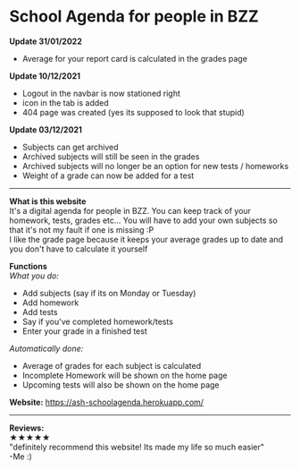 # School Agenda for people in BZZ

__Update 31/01/2022__
- Average for your report card is calculated in the grades page

__Update 10/12/2021__ 
- Logout in the navbar is now stationed right
- icon in the tab is added
- 404 page was created (yes its supposed to look that stupid)

__Update 03/12/2021__ 
- Subjects can get archived
- Archived subjects will still be seen in the grades
- Archived subjects will no longer be an option for new tests / homeworks
- Weight of a grade can now be added for a test

---

**What is this website**
<br>
It's a digital agenda for people in BZZ. You can keep track of your homework, tests, grades etc...
You will have to add your own subjects so that it's not my fault if one is missing :P<br>
I like the grade page because it keeps your average grades up to date and you don't have to calculate it yourself


**Functions**
<br>
*What you do:*
- Add subjects (say if its on Monday or Tuesday)
- Add homework
- Add tests
- Say if you've completed homework/tests
- Enter your grade in a finished test

*Automatically done:*
- Average of grades for each subject is calculated
- Incomplete Homework will be shown on the home page
- Upcoming tests will also be shown on the home page

**Website:** https://ash-schoolagenda.herokuapp.com/

---

**Reviews:**
<br>
★★★★★ <br>
"definitely recommend this website! Its made my life so much easier"
<br>
-Me :)
